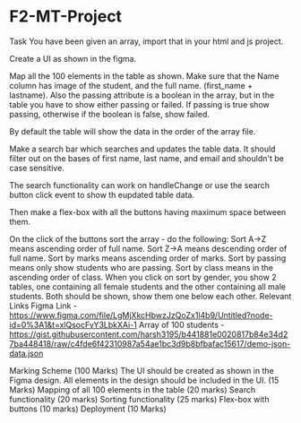﻿# F2-MT-Project
Task You have been given an array, import that in your html and js project.

Create a UI as shown in the figma.

Map all the 100 elements in the table as shown. Make sure that the Name column has image of the student, and the full name. (first_name + lastname). Also the passing attribute is a boolean in the array, but in the table you have to show either passing or failed. If passing is true show passing, otherwise if the boolean is false, show failed.

By default the table will show the data in the order of the array file.

Make a search bar which searches and updates the table data. It should filter out on the bases of first name, last name, and email and shouldn't be case sensitive.

The search functionality can work on handleChange or use the search button click event to show th eupdated table data.

Then make a flex-box with all the buttons having maximum space between them.

On the click of the buttons sort the array - do the following: Sort A->Z means ascending order of full name. Sort Z->A means descending order of full name. Sort by marks means ascending order of marks. Sort by passing means only show students who are passing. Sort by class means in the ascending order of class. When you click on sort by gender, you show 2 tables, one containing all female students and the other containing all male students. Both should be shown, show them one below each other. Relevant Links Figma Link - https://www.figma.com/file/LgMjXkcHbwzJzQoZx1l4b9/Untitled?node-id=0%3A1&t=xlQsocFvY3LbkXAi-1 Array of 100 students - https://gist.githubusercontent.com/harsh3195/b441881e0020817b84e34d27ba448418/raw/c4fde6f42310987a54ae1bc3d9b8bfbafac15617/demo-json-data.json

Marking Scheme (100 Marks) The UI should be created as shown in the Figma design. All elements in the design should be included in the UI. (15 Marks) Mapping of all 100 elements in the table (20 marks) Search functionality (20 marks) Sorting functionality (25 marks) Flex-box with buttons (10 marks) Deployment (10 Marks)
